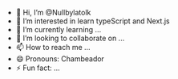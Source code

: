 - 👋 Hi, I’m @Nullbylatolk
- 👀 I’m interested in learn typeScript and Next.js
- 🌱 I’m currently learning ...
- 💞️ I’m looking to collaborate on ...
- 📫 How to reach me ...
- 😄 Pronouns: Chambeador
- ⚡ Fun fact: ...

<!---
Nullbylatolk/Nullbylatolk is a ✨ special ✨ repository because its `README.md` (this file) appears on your GitHub profile.
You can click the Preview link to take a look at your changes.
--->
